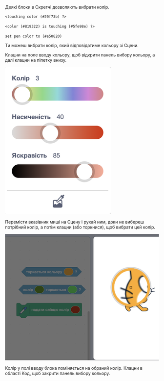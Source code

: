 Деякі блоки в Скретчі дозволяють вибрати колір.

```blocks3
<touching color (#20f73b) ?>

<color (#819322) is touching (#5fe98e) ?>

set pen color to (#e50820)
```

Ти можеш вибрати колір, який відповідатиме кольору зі Сцени.

Клацни на поле вводу кольору, щоб відкрити панель вибору кольору, а далі клацни на піпетку внизу.

![](images/eye-dropper-tool.png)

Перемісти вказівник миші на Сцену і рухай ним, доки не вибереш потрібний колір, а потім клацни (або торкнися), щоб вибрати цей колір.

![](images/eye-dropper-stage.png)

Колір у полі вводу блока поміняється на обраний колір. Клацни в області Код, щоб закрити панель вибору кольору.

